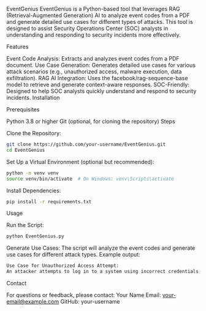 EventGenius
EventGenius is a Python-based tool that leverages RAG (Retrieval-Augmented Generation) AI to analyze event codes from a PDF and generate detailed use cases for different types of attacks. This tool is designed to assist Security Operations Center (SOC) analysts in understanding and responding to security incidents more effectively.

Features

Event Code Analysis: Extracts and analyzes event codes from a PDF document.
Use Case Generation: Generates detailed use cases for various attack scenarios (e.g., unauthorized access, malware execution, data exfiltration).
RAG AI Integration: Uses the facebook/rag-sequence-base model to retrieve and generate context-aware responses.
SOC-Friendly: Designed to help SOC analysts quickly understand and respond to security incidents.
Installation

Prerequisites

Python 3.8 or higher
Git (optional, for cloning the repository)
Steps

Clone the Repository:
``` Bash
git clone https://github.com/your-username/EventGenius.git
cd EventGenius
```
Set Up a Virtual Environment (optional but recommended):
``` Bash
python -m venv venv
source venv/bin/activate  # On Windows: venv\Scripts\activate
```
Install Dependencies:
```Bash
pip install -r requirements.txt
```

Usage

Run the Script:
``` Bash
python EventGenius.py

```
Generate Use Cases:
The script will analyze the event codes and generate use cases for different attack types. Example output:
```Bash
Use Case for Unauthorized Access Attempt:
An attacker attempts to log in to a system using incorrect credentials. The event code 4625 (FAILED_LOGON) is triggered...
```
Contact

For questions or feedback, please contact:
Your Name
Email: your-email@example.com
GitHub: your-username